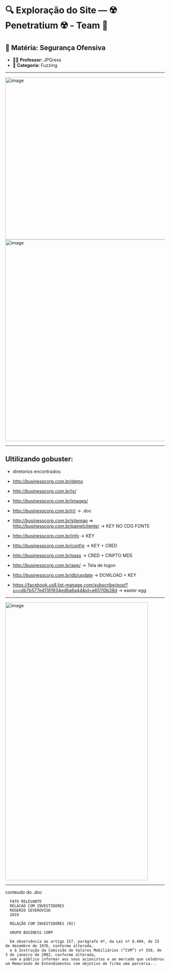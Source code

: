# 🔍 Exploração do Site — ☢️ Penetratium ☢️ - Team 📡

## 📘 Matéria: Segurança Ofensiva

- 👨‍🏫 **Professor:** JPGress  
- 🧭 **Categoria:** Fuzzing

---

<img width="984" height="512" alt="image" src="https://github.com/user-attachments/assets/04c4300e-bbf8-4408-b0ff-3835dd3b282f" />

<img width="898" height="636" alt="image" src="https://github.com/user-attachments/assets/6857a9c7-b31f-4450-849a-9cc2721ebece" />

---

## Ultilizando gobuster:

- diretorios encontrados:
- http://businesscorp.com.br/demo 
- http://businesscorp.com.br/js/ 
- http://businesscorp.com.br/images/
- http://businesscorp.com.br/ri/ -> .doc
- http://businesscorp.com.br/sitemap => http://businesscorp.com.br/painelcliente/ -> KEY NO CDG FONTE
- http://businesscorp.com.br/info -> KEY 
- http://businesscorp.com.br/config -> KEY + CRED
- http://businesscorp.com.br/pass -> CRED + CRIPTO MD5
- http://businesscorp.com.br/app/ -> Tela de logon
- http://businesscorp.com.br/db/update -> DOWLOAD + KEY 

- https://facebook.us8.list-manage.com/subscribe/post?u=cdb7b577e41181934ed6a6a44&id=e65110b38d -> easter egg

--- 

<img width="450" height="877" alt="image" src="https://github.com/user-attachments/assets/8e5491bd-4151-4455-9a26-a8237e249342" />

---

conteudo do .doc

```doc
  FATO RELEVANTE
  RELACAO COM INVESTIDORES
  ROGERIO SEVEROVISK
  2019
  
  RELAÇÃO COM INVESTIDORES (RI)
  
  GRUPO BUSINESS CORP

  Em observância ao artigo 157, parágrafo 4º, da Lei nº 6.404, de 15 de dezembro de 1976, conforme alterada, 
  e à Instrução da Comissão de Valores Mobiliários (“CVM”) nº 358, de 3 de janeiro de 2002, conforme alterada,
  vem a público informar aos seus acionistas e ao mercado que celebrou um Memorando de Entendimentos com objetivo de firma uma parceria...
```


